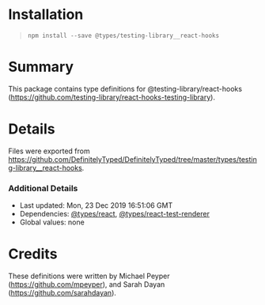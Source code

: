 # Installation
> `npm install --save @types/testing-library__react-hooks`

# Summary
This package contains type definitions for @testing-library/react-hooks (https://github.com/testing-library/react-hooks-testing-library).

# Details
Files were exported from https://github.com/DefinitelyTyped/DefinitelyTyped/tree/master/types/testing-library__react-hooks.

### Additional Details
 * Last updated: Mon, 23 Dec 2019 16:51:06 GMT
 * Dependencies: [@types/react](https://npmjs.com/package/@types/react), [@types/react-test-renderer](https://npmjs.com/package/@types/react-test-renderer)
 * Global values: none

# Credits
These definitions were written by Michael Peyper (https://github.com/mpeyper), and Sarah Dayan (https://github.com/sarahdayan).
